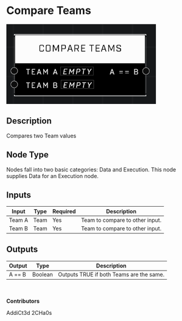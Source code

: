 # Compare Teams
![](../../../.gitbook/assets/compare-teams.png)
## Description
Compares two Team values

## Node Type
Nodes fall into two basic categories: Data and Execution. This node supplies Data for an Execution node.

## Inputs
| Input | Type | Required | Description |
|------------------|------------------|----------|--------------------------------------------------------------|
| Team A | Team | Yes | Team to compare to other input. |
| Team B | Team | Yes | Team to compare to other input. |

## Outputs
| Output | Type | Description |
|------------------|------------------|--------------------------------------------------------------|
| A == B | Boolean | Outputs TRUE if both Teams are the same. |

\
\
**Contributors**

AddiCt3d 2CHa0s